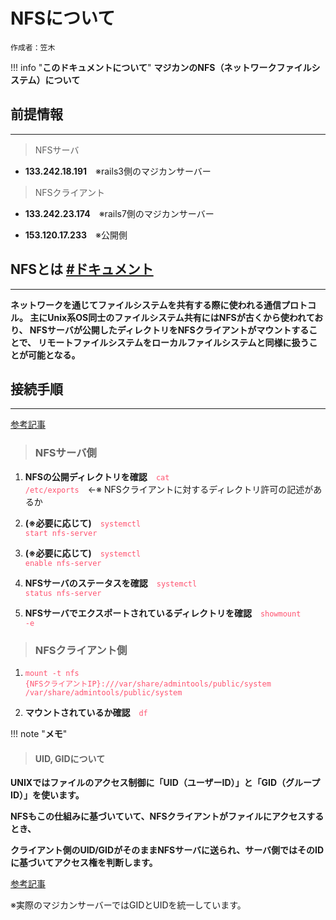 # NFSについて

`作成者：笠木`

!!! info "**このドキュメントについて**"
    **マジカンのNFS（ネットワークファイルシステム）について**

## 前提情報

* * *

> NFSサーバ

- **133.242.18.191**　※rails3側のマジカンサーバー

> NFSクライアント

- **133.242.23.174**　※rails7側のマジカンサーバー

- **153.120.17.233**　※公開側

## NFSとは [#ドキュメント](https://docs.redhat.com/ja/documentation/red_hat_enterprise_linux/7/html/storage_administration_guide/ch-nfs#s1-nfs-how)

* * *

**ネットワークを通じてファイルシステムを共有する際に使われる通信プロトコル。
主にUnix系OS同士のファイルシステム共有にはNFSが古くから使われており、
NFSサーバが公開したディレクトリをNFSクライアントがマウントすることで、
リモートファイルシステムをローカルファイルシステムと同様に扱うことが可能となる。**


## 接続手順

* * *

[参考記事](https://qiita.com/OPySPGcLYpJE0Tc/items/e3602d88d0d6eb02f5ee)

> ### NFSサーバ側

1. **NFSの公開ディレクトリを確認**　<code style="color:#FF5370;">cat /etc/exports</code>　←※ NFSクライアントに対するディレクトリ許可の記述があるか

2. **(※必要に応じて)**　<code style="color:#FF5370;">systemctl start nfs-server</code>

3. **(※必要に応じて)**　<code style="color:#FF5370;">systemctl enable nfs-server</code>

4. **NFSサーバのステータスを確認**　<code style="color:#FF5370;">systemctl status nfs-server</code>

5. **NFSサーバでエクスポートされているディレクトリを確認**　<code style="color:#FF5370;">showmount -e</code>

> ### NFSクライアント側

1. <code style="color:#FF5370;">mount -t nfs {NFSクライアントIP}:///var/share/admintools/public/system /var/share/admintools/public/system</code>

2. **マウントされているか確認**　<code style="color:#FF5370;">df</code>


!!! note "**メモ**"

> #### UID, GIDについて

**UNIXではファイルのアクセス制御に「UID（ユーザーID）」と「GID（グループID）」を使います。**

**NFSもこの仕組みに基づいていて、NFSクライアントがファイルにアクセスするとき、**

**クライアント側のUID/GIDがそのままNFSサーバに送られ、サーバ側ではそのIDに基づいてアクセス権を判断します。**

[参考記事](https://atmarkit.itmedia.co.jp/fwin2k/productreview/sfu35-01/sfu35_01_03.html)

※実際のマジカンサーバーではGIDとUIDを統一しています。

